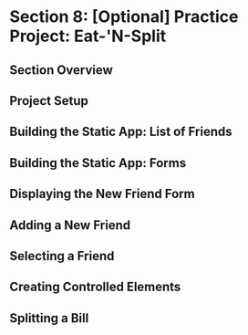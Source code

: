# Section 8: [Optional] Practice Project: Eat-'N-Split

## Section Overview

## Project Setup

## Building the Static App: List of Friends

## Building the Static App: Forms

## Displaying the New Friend Form

## Adding a New Friend

## Selecting a Friend

## Creating Controlled Elements

## Splitting a Bill
